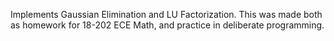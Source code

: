 Implements Gaussian Elimination and LU Factorization. This was made both as homework for 18-202 ECE Math, and practice in deliberate programming.
